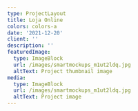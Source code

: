 ```yaml
---
type: ProjectLayout
title: Loja Online
colors: colors-a
date: '2021-12-20'
client: ''
description: ''
featuredImage:
  type: ImageBlock
  url: /images/smartmockups_m1ut2ldq.jpg
  altText: Project thumbnail image
media:
  type: ImageBlock
  url: /images/smartmockups_m1ut2ldq.jpg
  altText: Project image
---
```

